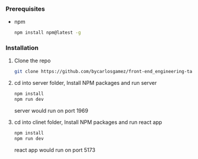
### Prerequisites

- npm
  ```sh
  npm install npm@latest -g
  ```

### Installation

1. Clone the repo

   ```sh
   git clone https://github.com/bycarlosgamez/front-end_engineering-take-home-test
   ```

2. cd into server folder, Install NPM packages and run server

   ```sh
   npm install
   npm run dev
   ```

   server would run on port 1969

3. cd into clinet folder, Install NPM packages and run react app

   ```sh
   npm install
   npm run dev
   ```

   react app would run on port 5173
